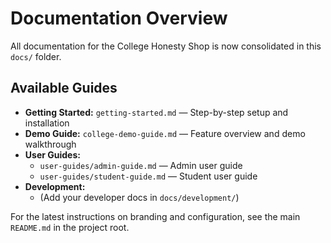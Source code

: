 # Documentation Overview

All documentation for the College Honesty Shop is now consolidated in this `docs/` folder.

## Available Guides

- **Getting Started:** `getting-started.md` — Step-by-step setup and installation
- **Demo Guide:** `college-demo-guide.md` — Feature overview and demo walkthrough
- **User Guides:**
  - `user-guides/admin-guide.md` — Admin user guide
  - `user-guides/student-guide.md` — Student user guide
- **Development:**
  - (Add your developer docs in `docs/development/`)

For the latest instructions on branding and configuration, see the main `README.md` in the project root. 